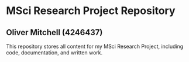# MSci Research Project Repository
## Oliver Mitchell (4246437)

This repository stores all content for my MSci Research Project, including code, documentation, and written work.
